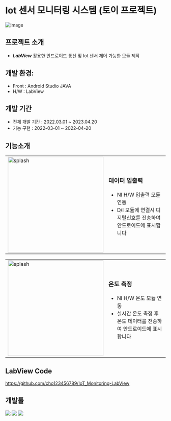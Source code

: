 # **Iot 센서 모니터링 시스템 (토이 프로젝트)**
![image](https://github.com/user-attachments/assets/5c0299ca-58f5-4ae2-a01b-59253f502b0f)

## 프로젝트 소개
- ***LabView*** 활용한 안드로이드 통신 및 Iot 센서 제어 가능한 모듈 제작

## 개발 환경:
- Front : Android Studio JAVA 
- H/W : LabView

## 개발 기간 
- 전체 개발 기간 : 2022.03.01 ~ 2023.04.20
- 기능 구현 : 2022-03-01 ~ 2022-04-20

## 기능소개
<table>
  <tr>
    <td><img src="https://github.com/user-attachments/assets/935cf7c9-8043-46cb-8725-ea5bed0c9b5d" alt="splash" width="300"/></td>
    <td>
      <h3>데이터 입출력</h3>
      <ul>
        <li>NI H/W 입출력 모듈 연동</li>
        <li> D/I 모듈에 연결시 디지털신호를 전송하여 안드로이드에 표시합니다</li>
      </ul>
    </td>
  </tr>
</table>

<table>
  <tr>
    <td><img src="https://github.com/user-attachments/assets/71e196f3-5d62-49e1-8ae0-048a7ced7d2d" alt="splash" width="300"/></td>
    <td>
      <h3>온도 측정</h3>
      <ul>
        <li>NI H/W 온도 모듈 연동</li>
        <li>실시간 온도 측정 후 온도 데이터를 전송하여 안드로이드에 표시합니다</li>
      </ul>
    </td>
  </tr>
</table>

## LabView Code 
https://github.com/cho123456789/IoT_Monitoring-LabView

## 개발툴
<img src="https://img.shields.io/badge/Android Studio-3DDC84?style=flat-square&logo=Android Studio&logoColor=white"/> <img src="https://img.shields.io/badge/java-007396?style=flat-square&logo=java&logoColor=white"/>
<img src="https://img.shields.io/badge/Firebase-FFCA28?style=flat-square&logo=firebase&logoColor=white"/>

